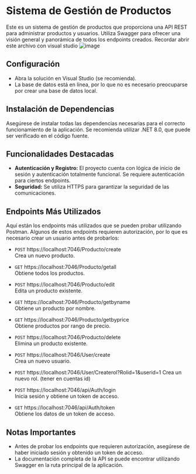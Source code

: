 # Sistema de Gestión de Productos

Este es un sistema de gestión de productos que proporciona una API REST para administrar productos y usuarios. Utiliza Swagger para ofrecer una visión general y panorámica de todos los endpoints creados.
Recordar abrir este archivo con visual studio
![image](https://github.com/filleral/Sistema-de-productos/assets/65782602/1660f70c-77d0-4c25-8bea-6d8c3c1eae69)

## Configuración

- Abra la solución en Visual Studio (se recomienda).
- La base de datos está en línea, por lo que no es necesario preocuparse por crear una base de datos local.

## Instalación de Dependencias

Asegúrese de instalar todas las dependencias necesarias para el correcto funcionamiento de la aplicación. Se recomienda utilizar .NET 8.0, que puede ser verificado en el código fuente.

## Funcionalidades Destacadas

- **Autenticación y Registro:** El proyecto cuenta con lógica de inicio de sesión y autenticación totalmente funcional. Se requiere autenticación para ciertos endpoints.
- **Seguridad:** Se utiliza HTTPS para garantizar la seguridad de las comunicaciones.

## Endpoints Más Utilizados

Aquí están los endpoints más utilizados que se pueden probar utilizando Postman. Algunos de estos endpoints requieren autorización, por lo que es necesario crear un usuario antes de probarlos:

- `POST` https://localhost:7046/Producto/create  
  Crea un nuevo producto.

- `GET` https://localhost:7046/Producto/getall  
  Obtiene todos los productos.

- `POST` https://localhost:7046/Producto/edit  
  Edita un producto existente.

- `GET` https://localhost:7046/Producto/getbyname  
  Obtiene un producto por nombre.

- `GET` https://localhost:7046/Producto/getbyprice  
  Obtiene productos por rango de precio.

- `POST` https://localhost:7046/Producto/delete  
  Elimina un producto existente.

- `POST` https://localhost:7046/User/create  
  Crea un nuevo usuario.

- `POST` https://localhost:7046/User/Createrol?Rolid=1&userid=1
  Crea un nuevo rol. (tener en cuentas id)

- `POST` https://localhost:7046/api/Auth/login  
  Inicia sesión y obtiene un token de acceso.

- `GET` https://localhost:7046/api/Auth/token  
  Obtiene los datos de un token de acceso.

## Notas Importantes

- Antes de probar los endpoints que requieren autorización, asegúrese de haber iniciado sesión y obtenido un token de acceso.
- La documentación completa de la API se puede encontrar utilizando Swagger en la ruta principal de la aplicación.
